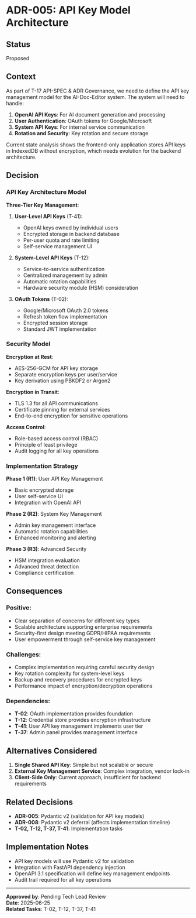 # ADR-005: API Key Model Architecture

## Status

Proposed

## Context

As part of T-17 API-SPEC & ADR Governance, we need to define the API key management model for the AI-Doc-Editor system. The system will need to handle:

1. **OpenAI API Keys**: For AI document generation and processing
2. **User Authentication**: OAuth tokens for Google/Microsoft
3. **System API Keys**: For internal service communication
4. **Rotation and Security**: Key rotation and secure storage

Current state analysis shows the frontend-only application stores API keys in IndexedDB without encryption, which needs evolution for the backend architecture.

## Decision

### API Key Architecture Model

**Three-Tier Key Management**:

1. **User-Level API Keys** (T-41):
   - OpenAI keys owned by individual users
   - Encrypted storage in backend database
   - Per-user quota and rate limiting
   - Self-service management UI

2. **System-Level API Keys** (T-12):
   - Service-to-service authentication
   - Centralized management by admin
   - Automatic rotation capabilities
   - Hardware security module (HSM) consideration

3. **OAuth Tokens** (T-02):
   - Google/Microsoft OAuth 2.0 tokens
   - Refresh token flow implementation
   - Encrypted session storage
   - Standard JWT implementation

### Security Model

**Encryption at Rest**:

- AES-256-GCM for API key storage
- Separate encryption keys per user/service
- Key derivation using PBKDF2 or Argon2

**Encryption in Transit**:

- TLS 1.3 for all API communications
- Certificate pinning for external services
- End-to-end encryption for sensitive operations

**Access Control**:

- Role-based access control (RBAC)
- Principle of least privilege
- Audit logging for all key operations

### Implementation Strategy

**Phase 1 (R1)**: User API Key Management

- Basic encrypted storage
- User self-service UI
- Integration with OpenAI API

**Phase 2 (R2)**: System Key Management

- Admin key management interface
- Automatic rotation capabilities
- Enhanced monitoring and alerting

**Phase 3 (R3)**: Advanced Security

- HSM integration evaluation
- Advanced threat detection
- Compliance certification

## Consequences

### Positive:

- Clear separation of concerns for different key types
- Scalable architecture supporting enterprise requirements
- Security-first design meeting GDPR/HIPAA requirements
- User empowerment through self-service key management

### Challenges:

- Complex implementation requiring careful security design
- Key rotation complexity for system-level keys
- Backup and recovery procedures for encrypted keys
- Performance impact of encryption/decryption operations

### Dependencies:

- **T-02**: OAuth implementation provides foundation
- **T-12**: Credential store provides encryption infrastructure
- **T-41**: User API key management implements user tier
- **T-37**: Admin panel provides management interface

## Alternatives Considered

1. **Single Shared API Key**: Simple but not scalable or secure
2. **External Key Management Service**: Complex integration, vendor lock-in
3. **Client-Side Only**: Current approach, insufficient for backend requirements

## Related Decisions

- **ADR-005**: Pydantic v2 (validation for API key models)
- **ADR-008**: Pydantic v2 deferral (affects implementation timeline)
- **T-02, T-12, T-37, T-41**: Implementation tasks

## Implementation Notes

- API key models will use Pydantic v2 for validation
- Integration with FastAPI dependency injection
- OpenAPI 3.1 specification will define key management endpoints
- Audit trail required for all key operations

---

**Approved by**: Pending Tech Lead Review  
**Date**: 2025-06-25  
**Related Tasks**: T-02, T-12, T-37, T-41

